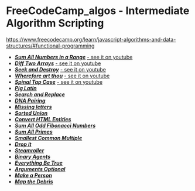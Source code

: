 # FreeCodeCamp_algos - Intermediate Algorithm Scripting
https://www.freecodecamp.org/learn/javascript-algorithms-and-data-structures/#functional-programming

* ***[Sum All Numbers in a Range](https://github.com/niktechnopro/FreeCodeCamp_algos/blob/main/sumAllNumbersInRange.js)***  [- see it on youtube](https://youtu.be/99dUcOQ08KM)
* ***[Diff Two Arrays](https://github.com/niktechnopro/FreeCodeCamp_algos/blob/main/diff_2_arrays.js)***  [- see it on youtube](https://youtu.be/sNHg6ojEccc)
* ***[Seek and Destroy](https://github.com/niktechnopro/FreeCodeCamp_algos/blob/main/seekAndDestroy.js)***  [- see it on youtube](https://youtu.be/KU3268tfflc)
* ***[Wherefore art thou](https://github.com/niktechnopro/FreeCodeCamp_algos/blob/main/whereforeArtThou.js)*** [- see it on youtube](https://youtu.be/hyXQtb1nslE)
* ***[Spinal Tap Case](https://github.com/niktechnopro/FreeCodeCamp_algos/blob/main/spinalCase.js)*** [- see it on youtube](https://youtu.be/61fLMYC_3Ao)
* ***[Pig Latin](https://github.com/niktechnopro/FreeCodeCamp_algos/blob/main/pigLatin.js)***
* ***[Search and Replace](https://github.com/niktechnopro/FreeCodeCamp_algos/blob/main/searchAndReplace.js)***
* ***[DNA Pairing](https://github.com/niktechnopro/FreeCodeCamp_algos/blob/main/DNA_pairing.js)***
* ***[Missing letters](https://github.com/niktechnopro/FreeCodeCamp_algos/blob/main/missing_letters.js)***
* ***[Sorted Union](https://github.com/niktechnopro/FreeCodeCamp_algos/blob/main/sortedUnion.js)***
* ***[Convert HTML Entities](https://github.com/niktechnopro/FreeCodeCamp_algos/blob/main/convertHTMLEntities.js)***
* ***[Sum All Odd Fibonacci Numbers](https://github.com/niktechnopro/FreeCodeCamp_algos/blob/main/sumAllOddFibonacciNumbers.js)***
* ***[Sum All Primes](https://github.com/niktechnopro/FreeCodeCamp_algos/blob/main/sumAllPrimes.js)***
* ***[Smallest Common Multiple](https://github.com/niktechnopro/FreeCodeCamp_algos/blob/main/smallestCommonMultiple.js)***
* ***[Drop it](https://github.com/niktechnopro/FreeCodeCamp_algos/blob/main/dropIt.js)***
* ***[Steamroller](https://github.com/niktechnopro/FreeCodeCamp_algos/blob/main/streamRoller.js)***
* ***[Binary Agents](https://github.com/niktechnopro/FreeCodeCamp_algos/blob/main/binaryAgents.js)***
* ***[Everything Be True](https://github.com/niktechnopro/FreeCodeCamp_algos/blob/main/everythingBeTrue.js)***
* ***[Arguments Optional](https://github.com/niktechnopro/FreeCodeCamp_algos/blob/main/argumentsOptional.js)***
* ***[Make a Person](https://github.com/niktechnopro/FreeCodeCamp_algos/blob/main/makeAPerson.js)***
* ***[Map the Debris](https://github.com/niktechnopro/FreeCodeCamp_algos/blob/main/mapTheDebris.js)***


